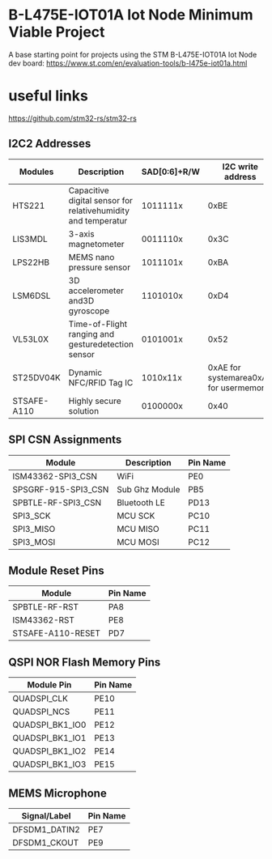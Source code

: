 # B-L475E-IOT01A Iot Node Minimum Viable Project

A base starting point for projects using the STM B-L475E-IOT01A Iot Node dev board: https://www.st.com/en/evaluation-tools/b-l475e-iot01a.html

# useful links
https://github.com/stm32-rs/stm32-rs


## I2C2 Addresses
|Modules |Description |SAD[0:6]+R/W |I2C write address |I2C read address
--- | --- | --- | --- | ---
|HTS221 |Capacitive digital sensor for relativehumidity and temperatur |1011111x |0xBE |0xBF
|LIS3MDL |3-axis magnetometer |0011110x |0x3C |0x3D
|LPS22HB |MEMS nano pressure sensor |1011101x |0xBA |0xBB
|LSM6DSL |3D accelerometer and3D gyroscope |1101010x |0xD4 |0xD5
|VL53L0X |Time-of-Flight ranging and gesturedetection sensor |0101001x |0x52 |0x53
|ST25DV04K |Dynamic NFC/RFID Tag IC |1010x11x |0xAE for systemarea0xA6 for usermemory |0xAF for systemarea0xA7 for usermemory
|STSAFE-A110 |Highly secure solution |0100000x |0x40 |0x41


## SPI CSN Assignments
|Module |Description |Pin Name
--- | --- | ---
|ISM43362-SPI3_CSN |WiFi |PE0
|SPSGRF-915-SPI3_CSN |Sub Ghz Module |PB5
|SPBTLE-RF-SPI3_CSN |Bluetooth LE |PD13
|SPI3_SCK |MCU SCK |PC10
|SPI3_MISO |MCU MISO |PC11
|SPI3_MOSI |MCU MOSI |PC12

## Module Reset Pins
|Module |Pin Name
--- | ---
|SPBTLE-RF-RST |PA8
|ISM43362-RST |PE8
|STSAFE-A110-RESET |PD7

## QSPI NOR Flash Memory Pins
|Module Pin |Pin Name
--- | ---
|QUADSPI_CLK |PE10
|QUADSPI_NCS |PE11
|QUADSPI_BK1_IO0 |PE12
|QUADSPI_BK1_IO1 |PE13
|QUADSPI_BK1_IO2 |PE14
|QUADSPI_BK1_IO3 |PE15

## MEMS Microphone
|Signal/Label |Pin Name
-- | --
|DFSDM1_DATIN2 |PE7
|DFSDM1_CKOUT |PE9


